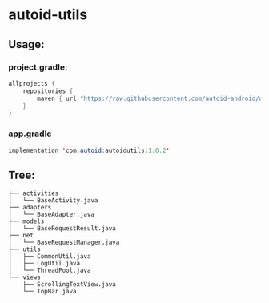 # autoid-utils
## Usage:
  ### project.gradle:

  ```java
  allprojects {
      repositories {
          maven { url "https://raw.githubusercontent.com/autoid-android/autoid-utils/master" }
      }
  }
  ```
  ### app.gradle

  ```java
  implementation 'com.autoid:autoidutils:1.0.2'
  ```

## Tree:

  ```
  ├── activities
  │   └── BaseActivity.java
  ├── adapters
  │   └── BaseAdapter.java
  ├── models
  │   └── BaseRequestResult.java
  ├── net
  │   └── BaseRequestManager.java
  ├── utils
  │   ├── CommonUtil.java
  │   ├── LogUtil.java
  │   └── ThreadPool.java
  └── views
      ├── ScrollingTextView.java
      └── TopBar.java

  ```
